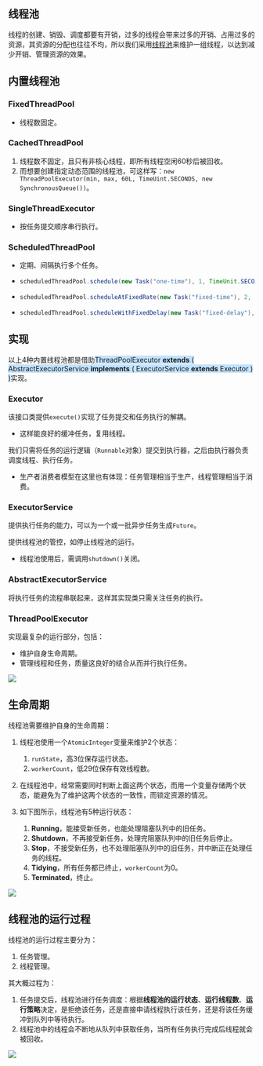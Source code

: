 ## 线程池

线程的创建、销毁、调度都要有开销，过多的线程会带来过多的开销、占用过多的资源，其资源的分配也往往不均，所以我们采用[线程池](https://tech.meituan.com/2020/04/02/java-pooling-pratice-in-meituan.html)来维护一组线程，以达到减少开销、管理资源的效果。



## 内置线程池

### FixedThreadPool

- 线程数固定。

### CachedThreadPool

1. 线程数不固定，且只有非核心线程，即所有线程空闲60秒后被回收。
2. 而想要创建指定动态范围的线程池，可这样写：`new ThreadPoolExecutor(min, max, 60L, TimeUint.SECONDS, new SynchronousQueue())`。

### SingleThreadExecutor

- 按任务提交顺序串行执行。

### ScheduledThreadPool

- 定期、间隔执行多个任务。

- ```java
  scheduledThreadPool.schedule(new Task("one-time"), 1, TimeUnit.SECONDS); // 一秒后执行一次性任务。
  ```

- ```java
  scheduledThreadPool.scheduleAtFixedRate(new Task("fixed-time"), 2, 3, TimeUnit.SECONDS) // 2秒后开始执行，每3秒执行一次。某次执行时间超过任务周期时，后续执行会延迟开始，但不会并发执行。
  ```

- ```java
  scheduledThreadPool.scheduleWithFixedDelay(new Task("fixed-delay"), 2, 3, TimeUnit.SECONDS) // 2秒后开始执行，每隔3秒执行一次。
  ```



## 实现

以上4种内置线程池都是借助<span style=background:#c2e2ff>ThreadPoolExecutor **extends** ( AbstractExecutorService **implements** ( ExecutorService **extends** Executor ) )</span>实现。

### Executor

该接口类提供`execute()`实现了任务提交和任务执行的解耦。
- 这样能良好的缓冲任务，复用线程。

我们只需将任务的运行逻辑（`Runnable`对象）提交到执行器，之后由执行器负责调度线程、执行任务。

- 生产者消费者模型在这里也有体现：任务管理相当于生产，线程管理相当于消费。

### ExecutorService

提供执行任务的能力，可以为一个或一批异步任务生成`Future`。

提供线程池的管控，如停止线程池的运行。

- 线程池使用后，需调用`shutdown()`关闭。

### AbstractExecutorService

将执行任务的流程串联起来，这样其实现类只需关注任务的执行。

### ThreadPoolExecutor

实现最复杂的运行部分，包括：
- 维护自身生命周期。
- 管理线程和任务，质量这良好的结合从而并行执行任务。

![](../images/2/thread-pool-class-uml.png)



## 生命周期

线程池需要维护自身的生命周期：

1. 线程池使用一个`AtomicInteger`变量来维护2个状态：

   1. `runState`，高3位保存运行状态。
   2. `workerCount`，低29位保存有效线程数。

3. 在线程池中，经常需要同时判断上面这两个状态，而用一个变量存储两个状态，能避免为了维护这两个状态的一致性，而锁定资源的情况。

3. 如下图所示，线程池有5种运行状态：

   1. **Running**，能接受新任务，也能处理阻塞队列中的旧任务。
   2. **Shutdown**，不再接受新任务，处理完阻塞队列中的旧任务后停止。
   3. **Stop**，不接受新任务，也不处理阻塞队列中的旧任务，并中断正在处理任务的线程。
   4. **Tidying**，所有任务都已终止，`workerCount`为0。
   5. **Terminated**，终止。

![](../images/2/thread-pool-state.png)



## 线程池的运行过程

线程池的运行过程主要分为：

1. 任务管理。
2. 线程管理。

其大概过程为：

1. 任务提交后，线程池进行任务调度：根据**线程池的运行状态**、**运行线程数**、**运行策略**决定，是拒绝该任务，还是直接申请线程执行该任务，还是将该任务缓冲到队列中等待执行。
2. 线程池中的线程会不断地从队列中获取任务，当所有任务执行完成后线程就会被回收。

![](../images/2/thread-pool-operation-process.png)
